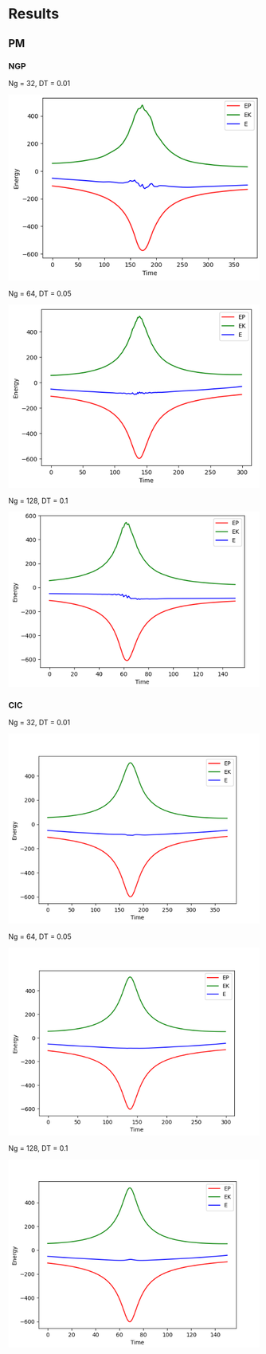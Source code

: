 # Results
## PM
### NGP
Ng = 32, DT = 0.01

![alt text](img/pm-g32-t01.png)

Ng = 64, DT = 0.05

![alt text](img/pm-g64-t05.png)

Ng = 128, DT = 0.1

![alt text](img/pm-g128-t1.png)

### CIC
Ng = 32, DT = 0.01

![alt text](img/pm-g32-t01-cic.png)

Ng = 64, DT = 0.05

![alt text](img/pm-g64-t05-cic.png)

Ng = 128, DT = 0.1

![alt text](img/pm-g128-t1-cic.png)